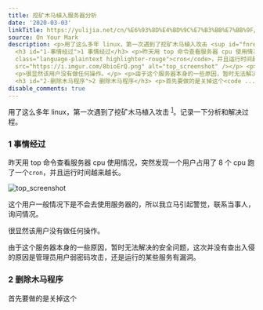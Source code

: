 ```yaml
---
title: 挖矿木马植入服务器分析
date: '2020-03-03'
linkTitle: https://yulijia.net/cn/%E6%93%8D%E4%BD%9C%E7%B3%BB%E7%BB%9F/2020/03/03/Trojan-attack-analysis.html
source: On Your Mark
description: <p>用了这么多年 linux，第一次遇到了挖矿木马植入攻击 <sup id="fnref:1"><a href="#fn:1" class="footnote">1</a></sup>。记录一下分析和解决过程。</p>
  <h3 id="1-事情经过">1 事情经过</h3> <p>昨天用 top 命令查看服务器 cpu 使用情况，突然发现一个用户占用了 8 个 cpu 跑了一个<code
  class="language-plaintext highlighter-rouge">cron</code>，并且运行时间越来越长。</p> <p><img
  src="https://i.imgur.com/8bioErQ.png" alt="top_screenshot" /></p> <p>这个用户一般情况下是不会去使用服务器的，所以我立马引起警觉，联系当事人，询问情况。</p>
  <p>很显然该用户没有做任何操作。</p> <p>由于这个服务器本身的一些原因，暂时无法解决的安全问题，这次并没有查出入侵的原因是管理员用户弱密码攻击，还是运行的某些服务有漏洞。</p>
  <h3 id="2-删除木马程序">2 删除木马程序</h3> <p>首先要做的是关掉这个<code ...
disable_comments: true
---
```

<p>用了这么多年 linux，第一次遇到了挖矿木马植入攻击 <sup id="fnref:1"><a href="#fn:1" class="footnote">1</a></sup>。记录一下分析和解决过程。</p> <h3 id="1-事情经过">1 事情经过</h3> <p>昨天用 top 命令查看服务器 cpu 使用情况，突然发现一个用户占用了 8 个 cpu 跑了一个<code class="language-plaintext highlighter-rouge">cron</code>，并且运行时间越来越长。</p> <p><img src="https://i.imgur.com/8bioErQ.png" alt="top_screenshot" /></p> <p>这个用户一般情况下是不会去使用服务器的，所以我立马引起警觉，联系当事人，询问情况。</p> <p>很显然该用户没有做任何操作。</p> <p>由于这个服务器本身的一些原因，暂时无法解决的安全问题，这次并没有查出入侵的原因是管理员用户弱密码攻击，还是运行的某些服务有漏洞。</p> <h3 id="2-删除木马程序">2 删除木马程序</h3> <p>首先要做的是关掉这个<code ...